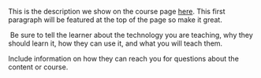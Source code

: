 This is the description we show on the course page [here](https://lab.github.com/MSUSDEV/cicd-with-github-and-azure). This first paragraph will be featured at the top of the page so make it great.
​

​
Be sure to tell the learner about the technology you are teaching, why they should learn it, how they can use it, and what you will teach them.
​


Include information on how they can reach you for questions about the content or course. 